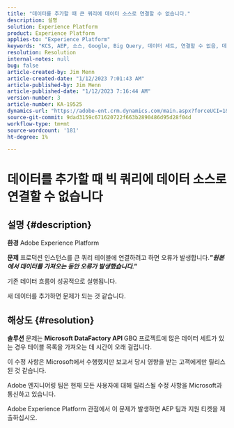 ```yaml
---
title: "데이터를 추가할 때 큰 쿼리에 데이터 소스로 연결할 수 없습니다."
description: 설명
solution: Experience Platform
product: Experience Platform
applies-to: "Experience Platform"
keywords: "KCS, AEP, 소스, Google, Big Query, 데이터 세트, 연결할 수 없음, 데이터 소스, 데이터 추가, Adobe Experience Platform, FAQ"
resolution: Resolution
internal-notes: null
bug: false
article-created-by: Jim Menn
article-created-date: "1/12/2023 7:01:43 AM"
article-published-by: Jim Menn
article-published-date: "1/12/2023 7:16:44 AM"
version-number: 3
article-number: KA-19525
dynamics-url: "https://adobe-ent.crm.dynamics.com/main.aspx?forceUCI=1&pagetype=entityrecord&etn=knowledgearticle&id=e5fa61f4-4692-ed11-aad1-6045bd0065f9"
source-git-commit: 9dad3159c671620722f663b2890486d95d28f04d
workflow-type: tm+mt
source-wordcount: '181'
ht-degree: 1%

---
```


# 데이터를 추가할 때 빅 쿼리에 데이터 소스로 연결할 수 없습니다

## 설명 {#description}


<b>환경</b>
Adobe Experience Platform

<b>문제</b>
프로덕션 인스턴스를 큰 쿼리 테이블에 연결하려고 하면 오류가 발생합니다.<b>*&quot;</b><b>원본에서 데이터를 가져오는 동안 오류가 발생했습니다.</b><b>&quot;</b>*

기존 데이터 흐름이 성공적으로 실행됩니다.

새 데이터를 추가하면 문제가 되는 것 같습니다.


## 해상도 {#resolution}


<b>솔루션</b>
문제는 <b>Microsoft DataFactory API </b>GBQ 프로젝트에 많은 데이터 세트가 있는 경우 테이블 목록을 가져오는 데 시간이 오래 걸립니다.

이 수정 사항은 Microsoft에서 수행했지만 보고서 당시 영향을 받는 고객에게만 릴리스된 것 같습니다.

Adobe 엔지니어링 팀은 현재 모든 사용자에 대해 릴리스될 수정 사항을 Microsoft과 통신하고 있습니다.

Adobe Experience Platform 관점에서 이 문제가 발생하면 AEP 팀과 지원 티켓을 제출하십시오.

